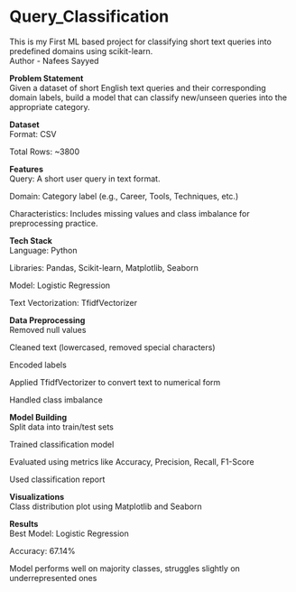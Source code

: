 # Query_Classification
This is my First ML based project for classifying short text queries into predefined domains using scikit-learn.
<br>
Author - Nafees Sayyed
<br>

 **Problem Statement**
 <br>
Given a dataset of short English text queries and their corresponding domain labels, build a model that can classify new/unseen queries into the appropriate category.

 **Dataset**
 <br>
Format: CSV

Total Rows: ~3800

**Features**
<br>
Query: A short user query in text format.

Domain: Category label (e.g., Career, Tools, Techniques, etc.)

Characteristics: Includes missing values and class imbalance for preprocessing practice.

 **Tech Stack**
 <br>
Language: Python

Libraries: Pandas, Scikit-learn, Matplotlib, Seaborn

Model: Logistic Regression

Text Vectorization: TfidfVectorizer

 **Data Preprocessing**
 <br>
Removed null values

Cleaned text (lowercased, removed special characters)

Encoded labels

Applied TfidfVectorizer to convert text to numerical form

Handled class imbalance


 **Model Building**
 <br>
Split data into train/test sets

Trained classification model

Evaluated using metrics like Accuracy, Precision, Recall, F1-Score

Used classification report

 **Visualizations**
 <br>
Class distribution plot using Matplotlib and Seaborn

 **Results**
 <br>
Best Model: Logistic Regression

Accuracy: 67.14%

Model performs well on majority classes, struggles slightly on underrepresented ones
